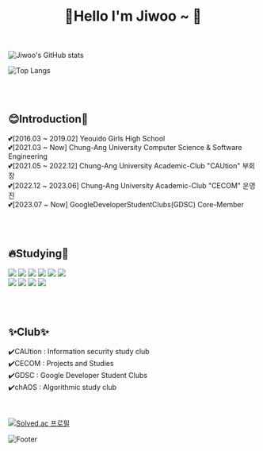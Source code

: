 <div align=center> <h1>🐤Hello I'm Jiwoo ~ 🐤</h1> </div>

<br/><br/>
![Jiwoo's GitHub stats](https://github-readme-stats.vercel.app/api?username=pjw-redt)

![Top Langs](https://github-readme-stats.vercel.app/api/top-langs/?username=pjw-redt&layout=compact&theme=)

<br/><br/>
<h2>😊Introduction🙌</h2>
💕[2016.03 ~ 2019.02] Yeouido Girls High School
<br/>
💕[2021.03 ~ Now] Chung-Ang University Computer Science & Software Engineering
<br/>
💕[2021.05 ~ 2022.12] Chung-Ang University Academic-Club "CAUtion" 부회장
<br/>
💕[2022.12 ~ 2023.06] Chung-Ang University Academic-Club "CECOM" 운영진
<br/>
💕[2023.07 ~ Now] GoogleDeveloperStudentClubs(GDSC) Core-Member


<br/><br/>
## 🔥Studying📑
<img src="https://img.shields.io/badge/C-A8B9CC?style=flat&logo=C&logoColor=white"/>  <img src="https://img.shields.io/badge/C++-00599C?style=flat-square&logo=C++&logoColor=white"/> <img src="https://img.shields.io/badge/java-007396?style=for-the-badge&logo=java&logoColor=white"> <img src="https://img.shields.io/badge/javascript-F7DF1E?style=flat-square&logo=javascript&logoColor=white"/>  <img src="https://img.shields.io/badge/React-61DAF?style=flat&logo=React&logoColor=white"/>  <img src="https://img.shields.io/badge/php-777BB4?style=flat-square&logo=PHP&logoColor=white"/> <br> <img src="https://img.shields.io/badge/Next.js-000000?style=for-the-badge&logo=Next.js&logoColor=white"/> <img src="https://img.shields.io/badge/flutter-02569B?style=for-the-badge&logo=flutter&logoColor=white"> <img src="https://img.shields.io/badge/mysql-4479A1?style=for-the-badge&logo=mysql&logoColor=white"> <img src="https://img.shields.io/badge/springboot-6DB33F?style=for-the-badge&logo=springboot&logoColor=white">

<br/><br/>
## ✨Club✨
✔️CAUtion : Information security study club
<br/>
✔️CECOM : Projects and Studies
<br/>
✔️GDSC : Google Developer Student Clubs
<br/>
✔️chAOS : Algorithmic study club

<br/><br/>
[![Solved.ac
프로필](http://mazassumnida.wtf/api/v2/generate_badge?boj=jiww4)](https://solved.ac/jiww4)


 ![Footer](https://capsule-render.vercel.app/api?type=waving&color=75BDE0&height=150&section=footer)
